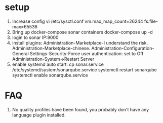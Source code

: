 # setup
1. Increase config
vi /etc/sysctl.conf
vm.max_map_count=26244
fs.file-max=65536
2. Bring up docker-compose sonar containers
docker-compose up -d
3. login to sonar IP:9000
4. install plugins:
Administration-Marketplace-I understand the risk.
Administration-Marketplace-chinese.
Administration-Configuration-General Settings-Security-Force user authentication: set to Off
Administration-System->Restart Server
5. enable systemd auto start:
cp sonar.service /etc/systemd/system/sonarqube.service
systemctl restart sonarqube
systemctl enable sonarqube.service

# FAQ
1. No quality profiles have been found, you probably don't have any language plugin installed.
